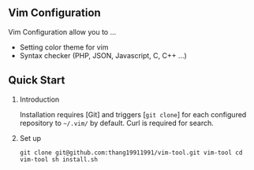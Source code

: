 ## Vim Configuration 

Vim Configuration allow you to ...
* Setting color theme for vim
* Syntax checker (PHP, JSON, Javascript, C, C++ ...)

## Quick Start

1. Introduction

    Installation requires [Git] and triggers [`git clone`] for each configured repository to `~/.vim/` by default.
    Curl is required for search.

2. Set up

    `
    git clone git@github.com:thang19911991/vim-tool.git vim-tool
    cd vim-tool
    sh install.sh
    `
